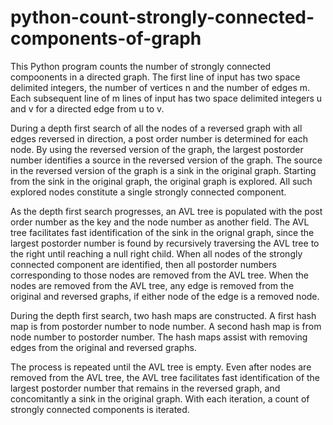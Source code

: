 # python-count-strongly-connected-components-of-graph
This Python program counts the number of strongly connected compoonents in a directed graph. The first line of input has two space delimited integers, the number of vertices n and the number of edges m. Each subsequent line of m lines of input has two space delimited integers u and v for a directed edge from u to v.

During a depth first search of all the nodes of a reversed graph with all edges reversed in direction, a post order number is determined for each node. By using the reversed version of the graph, the largest postorder number identifies a source in the reversed version of the graph. The source in the reversed version of the graph is a sink in the original graph. Starting from the sink in the original graph, the original graph is explored. All such explored nodes constitute a single strongly connected component.

As the depth first search progresses, an AVL tree is populated with the post order number as the key and the node number as another field. The AVL tree facilitates fast identification of the sink in the orignal graph, since the largest postorder number is found by recursively traversing the AVL tree to the right until reaching a null right child. When all nodes of the strongly connected component are identified, then all postorder numbers corresponding to those nodes are removed from the AVL tree. When the nodes are removed from the AVL tree, any  edge is removed from the original and reversed graphs, if either node of the edge is a removed node.

During the depth first search, two hash maps are constructed. A first hash map is from postorder number to node number. A second hash map is from node number to postorder number.  The hash maps assist with removing edges from the original and reversed graphs. 

The process is repeated until the AVL tree is empty. Even after nodes are removed from the AVL tree, the AVL tree facilitates fast identification of the largest postorder number that remains in the reversed graph, and concomitantly a sink in the original graph. With each iteration, a count of strongly connected components is iterated.

